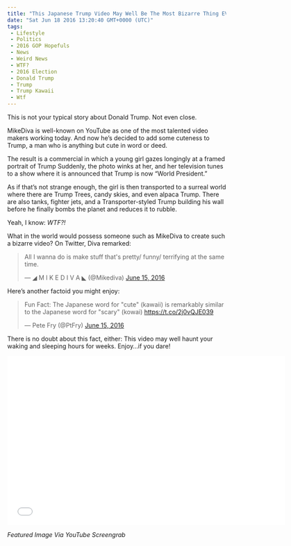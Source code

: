 ```yaml
---
title: "This Japanese Trump Video May Well Be The Most Bizarre Thing EVER!"
date: "Sat Jun 18 2016 13:20:40 GMT+0000 (UTC)"
tags: 
 - Lifestyle
 - Politics
 - 2016 GOP Hopefuls
 - News
 - Weird News
 - WTF?
 - 2016 Election
 - Donald Trump
 - Trump
 - Trump Kawaii
 - Wtf
---
```

<p><!-- Quick Adsense WordPress Plugin: http://quicksense.net/ --></p><p>This is not your typical story about Donald Trump. Not even close.</p><p>MikeDiva is well-known on YouTube as one of the most talented video makers working today. And now he&#x2019;s decided to add some cuteness to Trump, a man who is anything but cute in word or deed.</p><p>The result is a commercial in which a young girl gazes longingly at&#xA0;a framed portrait of Trump Suddenly, the photo winks at her, and her television tunes to a show where it is announced that Trump is now &#x201C;World President.&#x201D;</p><p>As if that&#x2019;s not strange enough, the girl is then transported to a surreal world where there are&#xA0;Trump Trees, candy skies, and even&#xA0;alpaca Trump. There are also tanks, fighter jets, and a Transporter-styled Trump&#xA0;building his wall before he finally bombs the planet and reduces it to rubble.</p><p>Yeah, I know: <em>WTF?!</em></p><p>What in the world would possess someone such as MikeDiva to create such a bizarre video? On Twitter, Diva remarked:</p><blockquote class="twitter-tweet" data-width="500"><p lang="en" dir="ltr">All I wanna do is make stuff that&apos;s pretty/ funny/ terrifying at the same time.</p>
<p>&#x2014; &#x25E2; M I K E D I V A &#x25E3; (@Mikediva) <a href="https://twitter.com/Mikediva/status/743223277997350912" onclick="__gaTracker(&apos;send&apos;, &apos;event&apos;, &apos;outbound-article&apos;, &apos;https://twitter.com/Mikediva/status/743223277997350912&apos;, &apos;June 15, 2016&apos;);">June 15, 2016</a></p></blockquote><p><script async src="//platform.twitter.com/widgets.js" charset="utf-8"></script></p><p>Here&#x2019;s another factoid you might enjoy:</p><blockquote class="twitter-tweet" data-width="500"><p lang="en" dir="ltr">Fun Fact: The Japanese word for &quot;cute&quot; (kawaii) is remarkably similar to the Japanese word for &quot;scary&quot; (kowai) <a href="https://t.co/2j0vQJE039" onclick="__gaTracker(&apos;send&apos;, &apos;event&apos;, &apos;outbound-article&apos;, &apos;https://t.co/2j0vQJE039&apos;, &apos;https://t.co/2j0vQJE039&apos;);">https://t.co/2j0vQJE039</a></p>
<p>&#x2014; Pete Fry (@PtFry) <a href="https://twitter.com/PtFry/status/743224563090087936" onclick="__gaTracker(&apos;send&apos;, &apos;event&apos;, &apos;outbound-article&apos;, &apos;https://twitter.com/PtFry/status/743224563090087936&apos;, &apos;June 15, 2016&apos;);">June 15, 2016</a></p></blockquote><p><script async src="//platform.twitter.com/widgets.js" charset="utf-8"></script></p><p>There is no doubt about this fact, either: This video may well haunt your waking and sleeping hours for weeks. Enjoy&#x2026;if you dare!</p><p><span class="embed-youtube" style="text-align:center; display: block;"><iframe class="youtube-player" type="text/html" width="640" height="390" src="//www.youtube.com/embed/ZbM6WbUw7Bs?version=3&amp;rel=1&amp;fs=1&amp;autohide=2&amp;showsearch=0&amp;showinfo=1&amp;iv_load_policy=1&amp;wmode=transparent" allowfullscreen="true" style="border:0;"></iframe></span></p><p><em>Featured Image Via YouTube Screengrab</em></p><div style="font-size:0px;height:0px;line-height:0px;margin:0;padding:0;clear:both"></div>